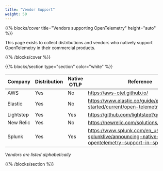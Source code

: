 ```yaml
---
title: "Vendor Support"
weight: 50
---
```


{{% blocks/cover title="Vendors supporting OpenTelemetry" height="auto" %}}

This page exists to collect distributions and vendors who natively support OpenTelemetry in their commercial products.

{{% /blocks/cover %}}

{{% blocks/section type="section" color="white" %}}

| Company | Distribution | Native OTLP | Reference |
| ------- | ------------ | ----------- | --------- |
| AWS     | Yes          | No          | https://aws-otel.github.io/ |
| Elastic | Yes          | No          | https://www.elastic.co/guide/en/apm/get-started/current/open-telemetry-elastic.html |
| Lightstep | Yes        | Yes         | https://github.com/lightstep?q=launcher |
| New Relic | Yes        | No          | https://newrelic.com/solutions/opentelemetry |
| Splunk | Yes           | Yes         | https://www.splunk.com/en_us/blog/conf-splunklive/announcing-native-opentelemetry-support-in-splunk-apm.html |

_Vendors are listed alphabetically_

{{% /blocks/section %}}